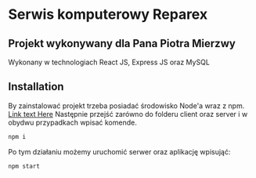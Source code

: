 # Serwis komputerowy Reparex

## Projekt wykonywany dla Pana Piotra Mierzwy

Wykonany w technologiach React JS, Express JS oraz MySQL

## Installation

By zainstalować projekt trzeba posiadać środowisko Node'a wraz z npm.
[Link text Here](https://nodejs.org/en/)
Następnie przejść zarówno do folderu client oraz server i w obydwu przypadkach wpisać komende.

```sh
npm i
```

Po tym działaniu możemy uruchomić serwer oraz aplikację wpisująć:

```sh
npm start
```
